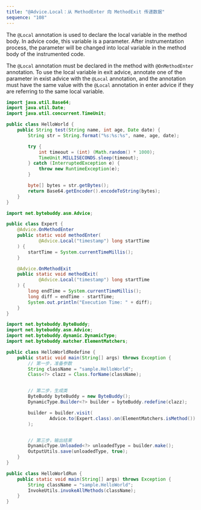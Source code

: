 ```yaml
---
title: "@Advice.Local：从 MethodEnter 向 MethodExit 传递数据"
sequence: "108"
---
```


The `@Local` annotation is used to declare the local variable in the method body.
In advice code, this variable is a parameter.
After instrumentation process, the parameter will be changed into local variable in the method body
of the instrumented code.

The `@Local` annotation must be declared in the method with `@OnMethodEnter` annotation.
To use the local variable in exit advice, annotate one of the parameter in exist advice with the `@Local` annotation,
and the annotation must have the same value with the `@Local` annotation in enter advice
if they are referring to the same local variable.

```java
import java.util.Base64;
import java.util.Date;
import java.util.concurrent.TimeUnit;

public class HelloWorld {
    public String test(String name, int age, Date date) {
        String str = String.format("%s:%s:%s", name, age, date);

        try {
            int timeout = (int) (Math.random() * 1000);
            TimeUnit.MILLISECONDS.sleep(timeout);
        } catch (InterruptedException e) {
            throw new RuntimeException(e);
        }

        byte[] bytes = str.getBytes();
        return Base64.getEncoder().encodeToString(bytes);
    }
}
```



```java
import net.bytebuddy.asm.Advice;

public class Expert {
    @Advice.OnMethodEnter
    public static void methodEnter(
            @Advice.Local("timestamp") long startTime
    ) {
        startTime = System.currentTimeMillis();
    }

    @Advice.OnMethodExit
    public static void methodExit(
            @Advice.Local("timestamp") long startTime
    ) {
        long endTime = System.currentTimeMillis();
        long diff = endTime - startTime;
        System.out.println("Execution Time: " + diff);
    }
}
```

```java
import net.bytebuddy.ByteBuddy;
import net.bytebuddy.asm.Advice;
import net.bytebuddy.dynamic.DynamicType;
import net.bytebuddy.matcher.ElementMatchers;

public class HelloWorldRedefine {
    public static void main(String[] args) throws Exception {
        // 第一步，准备参数
        String className = "sample.HelloWorld";
        Class<?> clazz = Class.forName(className);


        // 第二步，生成类
        ByteBuddy byteBuddy = new ByteBuddy();
        DynamicType.Builder<?> builder = byteBuddy.redefine(clazz);

        builder = builder.visit(
                Advice.to(Expert.class).on(ElementMatchers.isMethod())
        );


        // 第三步，输出结果
        DynamicType.Unloaded<?> unloadedType = builder.make();
        OutputUtils.save(unloadedType, true);
    }
}
```

```java
public class HelloWorldRun {
    public static void main(String[] args) throws Exception {
        String className = "sample.HelloWorld";
        InvokeUtils.invokeAllMethods(className);
    }
}
```
